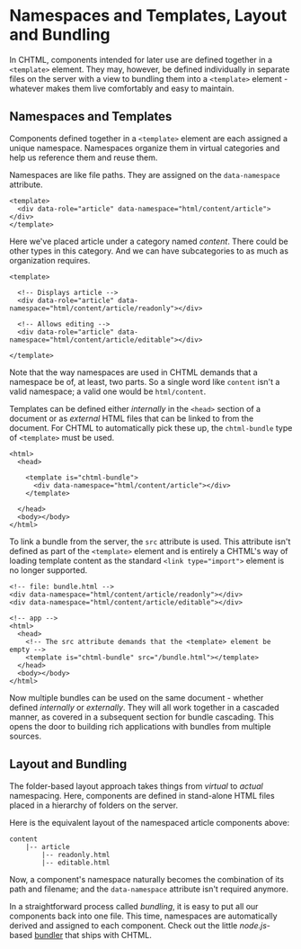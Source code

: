 # Namespaces and Templates, Layout and Bundling

In CHTML, components intended for later use are defined together in a `<template>` element. They may, however, be defined individually in separate files on the server with a view to bundling them into a `<template>` element - whatever makes them live comfortably and easy to maintain.

## Namespaces and Templates

Components defined together in a `<template>` element are each assigned a unique namespace. Namespaces organize them in virtual categories and help us reference them and reuse them.

Namespaces are like file paths. They are assigned on the `data-namespace` attribute.

```markup
<template>
  <div data-role="article" data-namespace="html/content/article"></div>
</template>
```

Here we've placed article under a category named _content_. There could be other types in this category. And we can have subcategories to as much as organization requires.

```markup
<template>

  <!-- Displays article -->
  <div data-role="article" data-namespace="html/content/article/readonly"></div>

  <!-- Allows editing -->
  <div data-role="article" data-namespace="html/content/article/editable"></div>

</template>
```

Note that the way namespaces are used in CHTML demands that a namespace be of, at least, two parts. So a single word like `content` isn't a valid namespace; a valid one would be `html/content`.

Templates can be defined either _internally_ in the `<head>` section of a document or as _external_ HTML files that can be linked to from the document. For CHTML to automatically pick these up, the `chtml-bundle` type of `<template>` must be used.

```markup
<html>
  <head>

    <template is="chtml-bundle">
      <div data-namespace="html/content/article"></div>
    </template>

  </head>
  <body></body>
</html>
```

To link a bundle from the server, the `src` attribute is used. This attribute isn't defined as part of the `<template>` element and is entirely a CHTML's way of loading template content as the standard `<link type="import">` element is no longer supported.

```markup
<!-- file: bundle.html -->
<div data-namespace="html/content/article/readonly"></div>
<div data-namespace="html/content/article/editable"></div>

<!-- app -->
<html>
  <head>
    <!-- The src attribute demands that the <template> element be empty -->
    <template is="chtml-bundle" src="/bundle.html"></template>
  </head>
  <body></body>
</html>
```

Now multiple bundles can be used on the same document - whether defined _internally_ or _externally_. They will all work together in a cascaded manner, as covered in a subsequent section for bundle cascading. This opens the door to building rich applications with bundles from multiple sources.

## Layout and Bundling

The folder-based layout approach takes things from _virtual_ to _actual_ namespacing. Here, components are defined in stand-alone HTML files placed in a hierarchy of folders on the server.

Here is the equivalent layout of the namespaced article components above:

```markup
content
    |-- article
        |-- readonly.html
        |-- editable.html
```

Now, a component's namespace naturally becomes the combination of its path and filename; and the `data-namespace` attribute isn't required anymore.

In a straightforward process called _bundling_, it is easy to put all our components back into one file. This time, namespaces are automatically derived and assigned to each component. Check out the little _node.js_-based [bundler](../extras/the-bundler-utility.md) that ships with CHTML.

